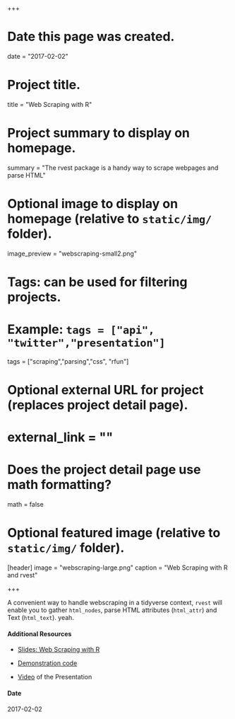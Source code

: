 +++
# Date this page was created.
date = "2017-02-02"

# Project title.
title = "Web Scraping with R"

# Project summary to display on homepage.
summary = "The rvest package is a handy way to scrape webpages and parse HTML"

# Optional image to display on homepage (relative to `static/img/` folder).
image_preview = "webscraping-small2.png"

# Tags: can be used for filtering projects.
# Example: `tags = ["api", "twitter","presentation"]`
tags = ["scraping","parsing","css", "rfun"]

# Optional external URL for project (replaces project detail page).
# external_link = ""

# Does the project detail page use math formatting?
math = false

# Optional featured image (relative to `static/img/` folder).
[header]
image = "webscraping-large.png"
caption = "Web Scraping with R and rvest"

+++

A convenient way to handle webscraping in a tidyverse context, `rvest` will enable you to gather `html_nodes`, 
parse HTML attributes (`html_attr`) and Text (`html_text`). yeah.

#### Additional Resources

- [Slides:  Web Scraping with R](/project/custom/rfun-scrape/slides.html) 

- [Demonstration code](https://libjohn.github.io/rfun-scrape/rvest_demo.nb.html)

- [Video](https://warpwire.duke.edu/w/xY4BAA/) of the Presentation

#### Date
2017-02-02